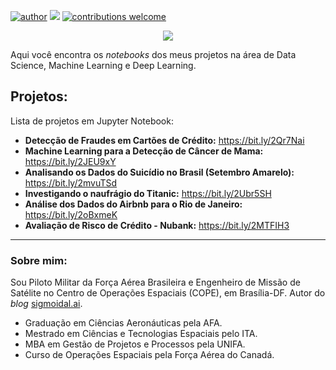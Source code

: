 [![author](https://img.shields.io/badge/LinkedIn-0077B5?style=for-the-badge&logo=linkedin&logoColor=white)](https://www.linkedin.com/in/antonio-melo-6b3927201/) [![](https://img.shields.io/badge/python-3.7+-blue.svg)](https://www.python.org/downloads/release/python-365/) [![contributions welcome](https://img.shields.io/badge/contributions-welcome-purple.svg?style=flat)](https://github.com/carlosfab/data_science/issues)

<p align="center">
  <img src="/img/github_cover.png" >
</p>

Aqui você encontra os *notebooks* dos meus projetos na área de Data Science, Machine Learning e Deep Learning.

## Projetos:
Lista de projetos em Jupyter Notebook:

* **Detecção de Fraudes em Cartões de Crédito:** https://bit.ly/2Qr7Nai
* **Machine Learning para a Detecção de Câncer de Mama:** https://bit.ly/2JEU9xY
* **Analisando os Dados do Suicídio no Brasil (Setembro Amarelo):** https://bit.ly/2mvuTSd
* **Investigando o naufrágio do Titanic:** https://bit.ly/2Ubr5SH
* **Análise dos Dados do Airbnb para o Rio de Janeiro:** https://bit.ly/2oBxmeK
* **Avaliação de Risco de Crédito - Nubank:** https://bit.ly/2MTFIH3

---

### Sobre mim:

Sou Piloto Militar da Força Aérea Brasileira e Engenheiro de Missão de Satélite no Centro de Operações Espaciais (COPE), em Brasília-DF. Autor do *blog* [sigmoidal.ai](http://sigmoidal.ai).

* Graduação em Ciências Aeronáuticas pela AFA.
* Mestrado em Ciências e Tecnologias Espaciais pelo ITA.
* MBA em Gestão de Projetos e Processos pela UNIFA.
* Curso de Operações Espaciais pela Força Aérea do Canadá.




